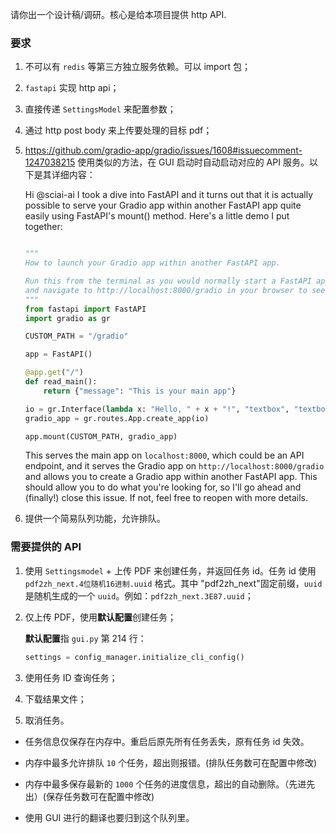 请你出一个设计稿/调研。核心是给本项目提供 http API.

### 要求

1. 不可以有 `redis` 等第三方独立服务依赖。可以 import 包；

2. `fastapi` 实现 http api；

3. 直接传递 `SettingsModel` 来配置参数；

4. 通过 http post body 来上传要处理的目标 pdf；

5. https://github.com/gradio-app/gradio/issues/1608#issuecomment-1247038215 使用类似的方法，在 GUI 启动时自动启动对应的 API 服务。以下是其详细内容：

    Hi @sciai-ai I took a dive into FastAPI and it turns out that it is actually possible to serve your Gradio app within another FastAPI app quite easily using FastAPI's mount() method. Here's a little demo I put together: 

    ```python

    """
    How to launch your Gradio app within another FastAPI app. 

    Run this from the terminal as you would normally start a FastAPI app: `uvicorn run:app`
    and navigate to http://localhost:8000/gradio in your browser to see the Gradio app.
    """
    from fastapi import FastAPI
    import gradio as gr

    CUSTOM_PATH = "/gradio"

    app = FastAPI()

    @app.get("/")
    def read_main():
        return {"message": "This is your main app"}

    io = gr.Interface(lambda x: "Hello, " + x + "!", "textbox", "textbox")
    gradio_app = gr.routes.App.create_app(io)

    app.mount(CUSTOM_PATH, gradio_app)

    ```

    This serves the main app on `localhost:8000`, which could be an API endpoint, and it serves the Gradio app on `http://localhost:8000/gradio` and allows you to create a Gradio app within another FastAPI app. This should allow you to do what you're looking for, so I'll go ahead and (finally!) close this issue. If not, feel free to reopen with more details.

6. 提供一个简易队列功能，允许排队。

### 需要提供的 API

1. 使用 `Settingsmodel` + 上传 PDF 来创建任务，并返回任务 id。任务 id 使用 `pdf2zh_next.4位随机16进制.uuid` 格式。其中 "pdf2zh_next"固定前缀，`uuid` 是随机生成的一个 `uuid`。例如：`pdf2zh_next.3E87.uuid`；

2. 仅上传 PDF，使用**默认配置**创建任务；

    **默认配置**指 `gui.py` 第 214 行：    
    
    ```python
    settings = config_manager.initialize_cli_config()
    ```

3. 使用任务 ID 查询任务；

4. 下载结果文件；

5. 取消任务。

- 任务信息仅保存在内存中。重启后原先所有任务丢失，原有任务 id 失效。

- 内存中最多允许排队 `10` 个任务，超出则报错。(排队任务数可在配置中修改)

- 内存中最多保存最新的 `1000` 个任务的进度信息，超出的自动删除。（先进先出）(保存任务数可在配置中修改)


- 使用 GUI 进行的翻译也要归到这个队列里。